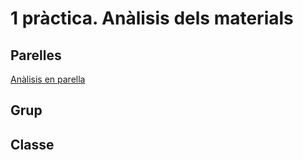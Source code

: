 # 1 pràctica. Anàlisis dels materials
## Parelles
[Anàlisis en parella](analisisparella.md)

## Grup

## Classe
